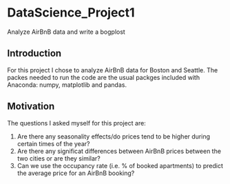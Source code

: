# DataScience_Project1
Analyze AirBnB data and write a bogplost

## Introduction
For this project I chose to analyze AirBnB data for Boston and Seattle. The packes needed to run the code are the usual packges included with Anaconda: numpy, matplotlib and pandas.

## Motivation
The questions I asked myself for this project are:
1. Are there any seasonality effects/do prices tend to be higher during certain times of the year?
1. Are there any significat differences between AirBnB prices between the two cities or are they similar?
1. Can we use the occupancy rate (i.e. % of booked apartments) to predict the average price for an AirBnB booking?
